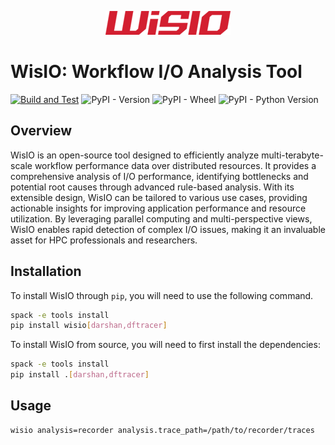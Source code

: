 <p align="center">
    <img src="./assets/logo.png">
</p>

# WisIO: Workflow I/O Analysis Tool

[![Build and Test](https://github.com/izzet/wisio/actions/workflows/ci.yml/badge.svg)](https://github.com/izzet/wisio/actions/workflows/ci.yml)
![PyPI - Version](https://img.shields.io/pypi/v/wisio?label=PyPI)
![PyPI - Wheel](https://img.shields.io/pypi/wheel/wisio?label=Wheel)
![PyPI - Python Version](https://img.shields.io/pypi/pyversions/wisio?label=Python)

## Overview

WisIO is an open-source tool designed to efficiently analyze multi-terabyte-scale workflow performance data over distributed resources. It provides a comprehensive analysis of I/O performance, identifying bottlenecks and potential root causes through advanced rule-based analysis. With its extensible design, WisIO can be tailored to various use cases, providing actionable insights for improving application performance and resource utilization. By leveraging parallel computing and multi-perspective views, WisIO enables rapid detection of complex I/O issues, making it an invaluable asset for HPC professionals and researchers.

## Installation

To install WisIO through `pip`, you will need to use the following command.

```bash
spack -e tools install
pip install wisio[darshan,dftracer]
```

To install WisIO from source, you will need to first install the dependencies:

```bash
spack -e tools install
pip install .[darshan,dftracer]
```

## Usage

```bash
wisio analysis=recorder analysis.trace_path=/path/to/recorder/traces
```
